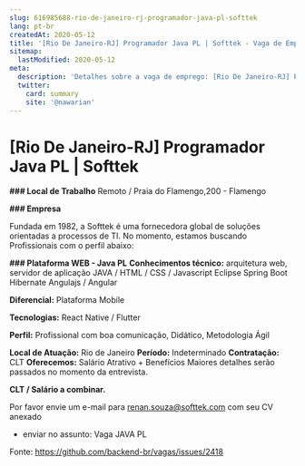 ```yaml
---
slug: 616985688-rio-de-janeiro-rj-programador-java-pl-softtek
lang: pt-br
createdAt: 2020-05-12
title: '[Rio De Janeiro-RJ] Programador Java PL | Softtek - Vaga de Emprego'
sitemap:
  lastModified: 2020-05-12
meta:
  description: 'Detalhes sobre a vaga de emprego: [Rio De Janeiro-RJ] Programador Java PL | Softtek'
  twitter:
    card: summary
    site: '@nawarian'
---
```


# [Rio De Janeiro-RJ] Programador Java PL | Softtek

**### Local de Trabalho**
Remoto / Praia do Flamengo,200 - Flamengo

**### Empresa**

Fundada em 1982, a Softtek é uma fornecedora global de soluções orientadas a processos de TI. 
No momento, estamos buscando Profissionais com o perfil abaixo:

**### Plataforma WEB - Java PL**
**Conhecimentos técnico:**
arquitetura web, servidor de aplicação
JAVA / HTML / CSS / Javascript
Eclipse
Spring Boot
Hibernate
Angulajs / Angular

**Diferencial:** 
Plataforma Mobile 

**Tecnologias:** 
React Native / Flutter

**Perfil:** 
Profissional com boa comunicação, Didático, Metodologia Ágil

**Local de Atuação:** Rio de Janeiro
**Período:** Indeterminado
**Contratação:** CLT
**Oferecemos:** Salário Atrativo + Benefícios 
Maiores detalhes serão passados no momento da entrevista.

**CLT / Salário a combinar.**

Por favor envie um e-mail para renan.souza@softtek.com com seu CV anexado 
- enviar no assunto: Vaga JAVA PL



Fonte: https://github.com/backend-br/vagas/issues/2418